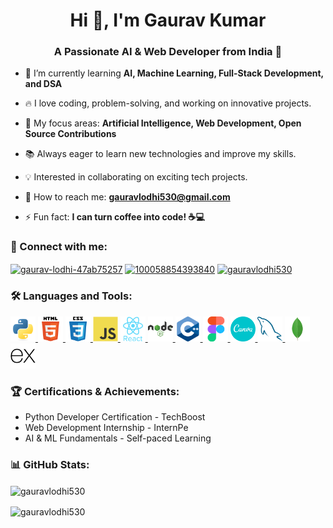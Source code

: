 <h1 align="center">Hi 👋, I'm Gaurav Kumar</h1>
<h3 align="center">A Passionate AI & Web Developer from India 🚀</h3>

- 🌱 I’m currently learning **AI, Machine Learning, Full-Stack Development, and DSA**

- 🔥 I love coding, problem-solving, and working on innovative projects.

- 🎯 My focus areas: **Artificial Intelligence, Web Development, Open Source Contributions**

- 📚 Always eager to learn new technologies and improve my skills.

- 💡 Interested in collaborating on exciting tech projects.

- 📧 How to reach me: **gauravlodhi530@gmail.com**

- ⚡ Fun fact: **I can turn coffee into code! ☕💻**

<h3 align="left">🚀 Connect with me:</h3>
<p align="left">
<a href="https://www.linkedin.com/in/gaurav-lodhi9090/" target="blank"><img align="center" src="https://raw.githubusercontent.com/rahuldkjain/github-profile-readme-generator/master/src/images/icons/Social/linked-in-alt.svg" alt="gaurav-lodhi-47ab75257" height="30" width="40" /></a>
<a href="https://fb.com/100058854393840" target="blank"><img align="center" src="https://raw.githubusercontent.com/rahuldkjain/github-profile-readme-generator/master/src/images/icons/Social/facebook.svg" alt="100058854393840" height="30" width="40" /></a>
<a href="https://www.instagram.com/_alone__boy__530/" target="blank"><img align="center" src="https://raw.githubusercontent.com/rahuldkjain/github-profile-readme-generator/master/src/images/icons/Social/instagram.svg" alt="gauravlodhi530" height="30" width="40" /></a>
</p>

<h3 align="left">🛠️ Languages and Tools:</h3>
<p align="left"> 
  <a href="https://www.python.org" target="_blank" rel="noreferrer"> <img src="https://raw.githubusercontent.com/devicons/devicon/master/icons/python/python-original.svg" alt="python" width="40" height="40"/> </a> 
  <a href="https://www.w3.org/html/" target="_blank" rel="noreferrer"> <img src="https://raw.githubusercontent.com/devicons/devicon/master/icons/html5/html5-original-wordmark.svg" alt="html5" width="40" height="40"/> </a> 
  <a href="https://www.w3schools.com/css/" target="_blank" rel="noreferrer"> <img src="https://raw.githubusercontent.com/devicons/devicon/master/icons/css3/css3-original-wordmark.svg" alt="css3" width="40" height="40"/> </a> 
  <a href="https://developer.mozilla.org/en-US/docs/Web/JavaScript" target="_blank" rel="noreferrer"> <img src="https://raw.githubusercontent.com/devicons/devicon/master/icons/javascript/javascript-original.svg" alt="javascript" width="40" height="40"/> </a> 
  <a href="https://react.dev/" target="_blank" rel="noreferrer"> <img src="https://raw.githubusercontent.com/devicons/devicon/master/icons/react/react-original-wordmark.svg" alt="react" width="40" height="40"/> </a> 
  <a href="https://nodejs.org/" target="_blank" rel="noreferrer"> <img src="https://raw.githubusercontent.com/devicons/devicon/master/icons/nodejs/nodejs-original-wordmark.svg" alt="nodejs" width="40" height="40"/> </a> 
  <a href="https://cplusplus.com/" target="_blank" rel="noreferrer"> <img src="https://raw.githubusercontent.com/devicons/devicon/master/icons/cplusplus/cplusplus-original.svg" alt="cplusplus" width="40" height="40"/> </a>
  <a href="https://www.figma.com/" target="_blank" rel="noreferrer"> <img src="https://raw.githubusercontent.com/devicons/devicon/master/icons/figma/figma-original.svg" alt="figma" width="40" height="40"/> </a>
  <a href="https://www.canva.com/" target="_blank" rel="noreferrer"> <img src="https://raw.githubusercontent.com/devicons/devicon/master/icons/canva/canva-original.svg" alt="canva" width="40" height="40"/> </a>
  <a href="https://www.mysql.com/" target="_blank" rel="noreferrer"> <img src="https://raw.githubusercontent.com/devicons/devicon/master/icons/mysql/mysql-original.svg" alt="mysql" width="40" height="40"/> </a>
  <a href="https://www.mongodb.com/" target="_blank" rel="noreferrer"> <img src="https://raw.githubusercontent.com/devicons/devicon/master/icons/mongodb/mongodb-original.svg" alt="mongodb" width="40" height="40"/> </a>
  <a href="https://expressjs.com/" target="_blank" rel="noreferrer"> <img src="https://raw.githubusercontent.com/devicons/devicon/master/icons/express/express-original.svg" alt="express" width="40" height="40"/> </a>
</p>

<h3 align="left">🏆 Certifications & Achievements:</h3>
<ul>
  <li>Python Developer Certification - TechBoost</li>
  <li>Web Development Internship - InternPe</li>
  <li>AI & ML Fundamentals - Self-paced Learning</li>
</ul>

<h3 align="left">📊 GitHub Stats:</h3>
<p>
<img align="center" src="https://github-readme-stats.vercel.app/api/top-langs?username=gauravlodhi530&show_icons=true&locale=en&layout=compact" alt="gauravlodhi530" />
</p>

<p>
<img align="center" src="https://github-readme-streak-stats.herokuapp.com/?user=gauravlodhi530&" alt="gauravlodhi530" />
</p>
